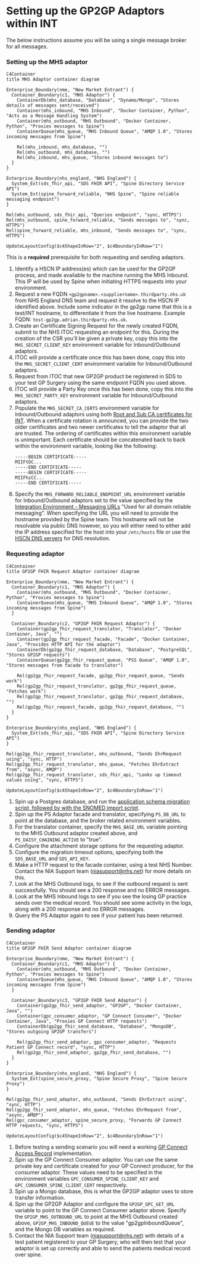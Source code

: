 # Setting up the GP2GP Adaptors within INT

The below instructions assume you will be using a single message broker for all messages.

### Setting up the MHS adaptor

```mermaid
C4Container
title MHS Adaptor container diagram

Enterprise_Boundary(nme, "New Market Entrant") {
  Container_Boundary(c1, "MHS Adaptor") {
    ContainerDb(mhs_database, "Database", "Dynamo/Mongo", "Stores details of messages sent/received")
    Container(mhs_inbound, "MHS Inbound", "Docker Container, Python", "Acts as a Message Handling System")
    Container(mhs_outbound, "MHS Outbound", "Docker Container, Python", "Proxies messages to Spine")
    ContainerQueue(mhs_queue, "MHS Inbound Queue", "AMQP 1.0", "Stores incoming messages from Spine")

    Rel(mhs_inbound, mhs_database, "")
    Rel(mhs_outbound, mhs_database, "")
    Rel(mhs_inbound, mhs_queue, "Stores inbound messages to")
  }
}

Enterprise_Boundary(nhs_england, "NHS England") {
  System_Ext(sds_fhir_api, "SDS FHIR API", "Spine Directory Service API")
  System_Ext(spine_forward_reliable, "NHS Spine", "Spine reliable messaging endpoint")
}

Rel(mhs_outbound, sds_fhir_api, "Queries endpoint", "sync, HTTPS")
Rel(mhs_outbound, spine_forward_reliable, "Sends messages to", "sync, HTTPS")
Rel(spine_forward_reliable, mhs_inbound, "Sends messages to", "sync, HTTPS")

UpdateLayoutConfig($c4ShapeInRow="2", $c4BoundaryInRow="1")
```

This is a __required__ prerequisite for both requesting and sending adaptors. 

1. Identify a HSCN IP address(es) which can be used for the GP2GP process, and made available to the machine running the MHS Inbound.
   This IP will be used by Spine when initiating HTTPS requests into your environment.
1. Request a new FQDN `<gp2gpname>.<suppliername>.thirdparty.nhs.uk` from NHS England DNS team and request it resolve to the HSCN IP
   identified above. Include some indicator in the gp2gp name that this is a test/INT hostname, to differentiate it from the live hostname.
   Example FQDN: `test-gp2gp.adrian.thirdparty.nhs.uk`.
1. Create an Certificate Signing Request for the newly created FQDN, submit to the NHS ITOC requesting an endpoint for this.
   During the creation of the CSR you'll be given a private key, copy this into the `MHS_SECRET_CLIENT_KEY` environment variable for Inbound/Outbound adaptors.
1. ITOC will provide a certificate once this has been done, copy this into the `MHS_SECRET_CLIENT_CERT` environment variable for Inbound/Outbound adaptors.
1. Request from ITOC that new GP2GP product be registered in SDS to your test GP Surgery using the same endpoint FQDN you used above.
1. ITOC will provide a Party Key once this has been done, copy this into the `MHS_SECRET_PARTY_KEY` environment variable for Inbound/Outbound adaptors.
1. Populate the `MHS_SECRET_CA_CERTS` environment variable for Inbound/Outbound adaptors using both [Root and Sub CA certificates for INT][spine-certificates].
   When a certificate rotation is announced, you can provide the two older certificates and two newer certificates to tell the adaptor that all are trusted.
   The ordering of certificates within this environment variable is unimportant.
   Each certificate should be concatenated back to back within the environment variable, looking like the following:
   ```
   -----BEGIN CERTIFICATE-----
   MIIFtDC...
   -----END CERTIFICATE-----
   -----BEGIN CERTIFICATE-----
   MIIFhzCC...
   -----END CERTIFICATE-----
   ```
1. Specify the `MHS_FORWARD_RELIABLE_ENDPOINT_URL` environment variable for Inbound/Outbound adaptors set to the value
   specified by the [Integration Environment - Messaging URLs][messaging-urls] "Used for all domain reliable messaging".
   When specifying the URL you will need to provide the hostname provided by the Spine team.
   This hostname will not be resolvable via public DNS however, so you will either need to either add the IP address
   specified for the host into your `/etc/hosts` file or use the [HSCN DNS servers] for DNS resolution.

[HSCN DNS servers]: https://digital.nhs.uk/services/health-and-social-care-network/hscn-technical-guidance/dns
[messaging-urls]: https://digital.nhs.uk/services/path-to-live-environments/integration-environment#messaging-urls
[spine-certificates]: https://digital.nhs.uk/services/path-to-live-environments/integration-environment#rootca-and-subca-certificates

### Requesting adaptor


```mermaid
C4Container
title GP2GP FHIR Request Adaptor container diagram

Enterprise_Boundary(nme, "New Market Entrant") {
  Container_Boundary(c1, "MHS Adaptor") {
    Container(mhs_outbound, "MHS Outbound", "Docker Container, Python", "Proxies messages to Spine")
    ContainerQueue(mhs_queue, "MHS Inbound Queue", "AMQP 1.0", "Stores incoming messages from Spine")
  }

  Container_Boundary(c2, "GP2GP FHIR Request Adaptor") {
    Container(gp2gp_fhir_request_translator, "Translator", "Docker Container, Java", "")
    Container(gp2gp_fhir_request_facade, "Facade", "Docker Container, Java", "Provides HTTP API for the adaptor")
    ContainerDb(gp2gp_fhir_request_database, "Database", "PostgreSQL", "Stores GP2GP requests")
    ContainerQueue(gp2gp_fhir_request_queue, "PSS Queue", "AMQP 1.0", "Stores messages from facade to translator")

    Rel(gp2gp_fhir_request_facade, gp2gp_fhir_request_queue, "Sends work")
    Rel(gp2gp_fhir_request_translator, gp2gp_fhir_request_queue, "Fetches work")
    Rel(gp2gp_fhir_request_translator, gp2gp_fhir_request_database, "")
    Rel(gp2gp_fhir_request_facade, gp2gp_fhir_request_database, "")
  }
}

Enterprise_Boundary(nhs_england, "NHS England") {
  System_Ext(sds_fhir_api, "SDS FHIR API", "Spine Directory Service API")
}

Rel(gp2gp_fhir_request_translator, mhs_outbound, "Sends EhrRequest using", "sync, HTTP")
Rel(gp2gp_fhir_request_translator, mhs_queue, "Fetches EhrExtract from", "async, AMQP")
Rel(gp2gp_fhir_request_translator, sds_fhir_api, "Looks up timeout values using", "sync, HTTPS")

UpdateLayoutConfig($c4ShapeInRow="2", $c4BoundaryInRow="1")
```

1. Spin up a Postgres database, and run the [application schema migration script,
   followed by with the SNOMED import script](OPERATING.md#database-requirements).
1. Spin up the PS Adaptor facade and translator, specifying `PS_DB_URL` to point at the database,
   and the broker related environment variables.
1. For the translator container, specify the `MHS_BASE_URL` variable pointing to the MHS Outbound adaptor created above,
   and `PS_DAISY_CHAINING_ACTIVE` to "true".
1. Configure the attachment storage options for the requesting adaptor.
1. Configure the migration timeout options, specifying both the `SDS_BASE_URL` and `SDS_API_KEY`.
1. Make a HTTP request to the facade container, using a test NHS Number.
   Contact the NIA Support team (niasupport@nhs.net) for more details on this.
1. Look at the MHS Outbound logs, to see if the outbound request is sent successfully.
   You should see a 200 response and no ERROR messages.
1. Look at the MHS Inbound logs to see if you see the losing GP practice sends over the medical record.
   You should see some activity in the logs, along with a 200 response and no ERROR messages.
1. Query the PS Adaptor again to see if your patient has been returned.

### Sending adaptor

```mermaid
C4Container
title GP2GP FHIR Send Adaptor container diagram

Enterprise_Boundary(nme, "New Market Entrant") {
  Container_Boundary(c1, "MHS Adaptor") {
    Container(mhs_outbound, "MHS Outbound", "Docker Container, Python", "Proxies messages to Spine")
    ContainerQueue(mhs_queue, "MHS Inbound Queue", "AMQP 1.0", "Stores incoming messages from Spine")
  }

  Container_Boundary(c3, "GP2GP FHIR Send Adaptor") {
    Container(gp2gp_fhir_send_adaptor, "GP2GP", "Docker Container, Java", "")
    Container(gpc_consumer_adaptor, "GP Connect Consumer", "Docker Container, Java", "Proxies GP Connect HTTP requests")
    ContainerDb(gp2gp_fhir_send_database, "Database", "MongoDB", "Stores outgoing GP2GP transfers")

    Rel(gp2gp_fhir_send_adaptor, gpc_consumer_adaptor, "Requests Patient GP Connect record", "sync, HTTP")
    Rel(gp2gp_fhir_send_adaptor, gp2gp_fhir_send_database, "")
  }
}

Enterprise_Boundary(nhs_england, "NHS England") {
  System_Ext(spine_secure_proxy, "Spine Secure Proxy", "Spine Secure Proxy")
}

Rel(gp2gp_fhir_send_adaptor, mhs_outbound, "Sends EhrExtract using", "sync, HTTP")
Rel(gp2gp_fhir_send_adaptor, mhs_queue, "Fetches EhrRequest from", "async, AMQP")
Rel(gpc_consumer_adaptor, spine_secure_proxy, "Forwards GP Connect HTTP requests, "sync, HTTPS")

UpdateLayoutConfig($c4ShapeInRow="2", $c4BoundaryInRow="1")
```

1. Before testing a sending scenario you will need a working [GP Connect Access Record] implementation.
1. Spin up the GP Connect Consumer adaptor.
   You can use the same private key and certificate created for your GP Connect producer, for the consumer adaptor.
   These values need to be specified in the environment variables `GPC_CONSUMER_SPINE_CLIENT_KEY` and `GPC_CONSUMER_SPINE_CLIENT_CERT` respectively.
1. Spin up a Mongo database, this is what the GP2GP adaptor uses to store transfer information.
1. Spin up the GP2GP Adaptor and configure the `GP2GP_GPC_GET_URL` variable to point to the GP Connect Consumer adaptor
   above.
   Specify the `GP2GP_MHS_OUTBOUND_URL` to point at the MHS Outbound created above,
   `GP2GP_MHS_INBOUND_QUEUE` to the value "gp2gpInboundQueue", and the Mongo DB variables as required.
1. Contact the NIA Support team (niasupport@nhs.net) with details of a test patient registered to your GP Surgery,
   who will then test that your adaptor is set up correctly and able to send the patients medical record over spine.

[GP Connect Access Record]: https://digital.nhs.uk/services/gp-connect/gp-connect-in-your-organisation/gp-connect-access-record

